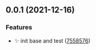 ## 0.0.1 (2021-12-16)


### Features

* :sparkles: init base and test ([7558576](https://github.com/willin/afdian-sdk/commit/755857676ab73aabd2274116f834851122ee6f13))



